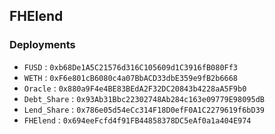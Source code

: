 ## FHElend

### Deployments

- `FUSD` : `0xb68De1A5C21576d316C105609d1C3916fB080Ff3`
- `WETH` : `0xF6e801cB6080c4a07BbACD33dbE359e9fB2b6668`
- `Oracle` : `0x880a9F4e4BE83BEdA2F32DC20843b4228aA5F9b0`
- `Debt_Share` : `0x93Ab31Bbc22302748Ab284c163e09779E98095dB`
- `Lend_Share` : `0x786e05d54eCc314F18D0efF0A1C2279619f6bD39`
- `FHElend` : `0x694eeFcfd4f91FB44858378DC5eAf0a1a404E974`